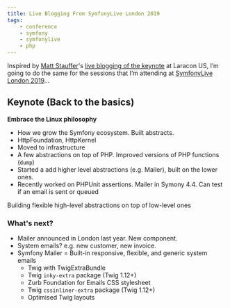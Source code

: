 ```yaml
---
title: Live Blogging From SymfonyLive London 2019
tags:
    - conference
    - symfony
    - symfonylive
    - php
---
```

Inspired by [Matt Stauffer](https://twitter.com/stauffermatt)'s [live blogging of the keynote](https://mattstauffer.com/blog/introducing-laravel-vapor) at Laracon US, I’m going to do the same for the sessions that I’m attending at [SymfonyLive London 2019](https://london2019.live.symfony.com)...

## Keynote (Back to the basics)

**Embrace the Linux philosophy**

* How we grow the Symfony ecosystem. Built abstracts.
* HttpFoundation, HttpKernel
* Moved to infrastructure
* A few abstractions on top of PHP. Improved versions of PHP functions (`dump`)
* Started a add higher level abstractions (e.g. Mailer), built on the lower ones.
* Recently worked on PHPUnit assertions. Mailer in Symony 4.4. Can test if an email is sent or queued

Building flexible high-level abstractions on top of low-level ones

### What's next?

* Mailer announced in London last year. New component.
* System emails? e.g. new customer, new invoice.
* Symfony Mailer = Built-in responsive, flexible, and generic system emails
    - Twig with TwigExtraBundle
    - Twig `inky-extra` package (Twig 1.12+)
    - Zurb Foundation for Emails CSS stylesheet
    - Twig `cssinliner-extra` package (Twig 1.12+)
    - Optimised Twig layouts
